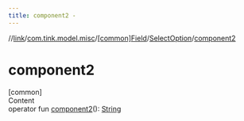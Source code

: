 ```yaml
---
title: component2 -
---
```

//[link](../../../index.md)/[com.tink.model.misc](../../index.md)/[[common]Field](../index.md)/[SelectOption](index.md)/[component2](component2.md)



# component2  
[common]  
Content  
operator fun [component2](component2.md)(): [String](https://kotlinlang.org/api/latest/jvm/stdlib/kotlin/-string/index.html)  



